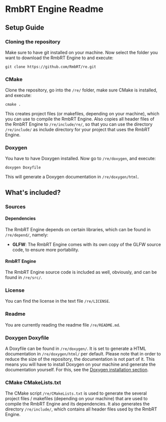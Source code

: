 # RmbRT Engine Readme

## Setup Guide

### Cloning the repository
Make sure to have git installed on your machine. Now select the folder you want to download the RmbRT Engine to and execute:

``
git clone https://github.com/RmbRT/re.git
``

### CMake
Clone the repository, go into the ``/re/`` folder, make sure CMake is installed, and execute:

``
cmake .
``

This creates project files (or makefiles, depending on your machine), which you can use to compile the RmbRT Engine. Also copies all header files of the RmbRT Engine to ``/re/include/re/``, so that you can use the directory ``/re/include/`` as include directory for your project that uses the RmbRT Engine.
### Doxygen
You have to have Doxygen installed. Now go to ``/re/doxygen``, and execute:

``
doxygen Doxyfile
``

This will generate a Doxygen documentation in ``/re/doxygen/html``.

## What's included?
### Sources
#### Dependencies
The RmbRT Engine depends on certain libraries, which can be found in ``/re/depend/``, namely:
* **GLFW**: The RmbRT Engine comes with its own copy of the GLFW source code, to ensure more portability.

#### RmbRT Engine
The RmbRT Engine source code is included as well, obviously, and can be found in ``/re/src/``.

### License
You can find the license in the text file ``/re/LICENSE``.

### Readme
You are currently reading the readme file ``/re/README.md``.

### Doxygen Doxyfile
A Doxyfile can be found in ``/re/doxygen/``. It is set to generate a HTML documentation in ``/re/doxygen/html/`` per default. Please note that in order to reduce the size of the repository, the documentation is not part of it. This means you will have to install Doxygen on your machine and generate the documentation yourself. For this, see the [Doxygen installation section](#doxygen).

### CMake CMakeLists.txt
The CMake script ``/re/CMakeLists.txt`` is used to generate the several project files / makefiles (depending on your machine) that are used to compile the RmbRT Engine and its dependencies. It also generates the directory ``/re/include/``, which contains all header files used by the RmbRT Engine.